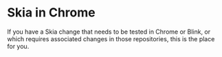Skia in Chrome
==============

If you have a Skia change that needs to be tested in Chrome or Blink, or which
requires associated changes in those repositories, this is the place for you.
